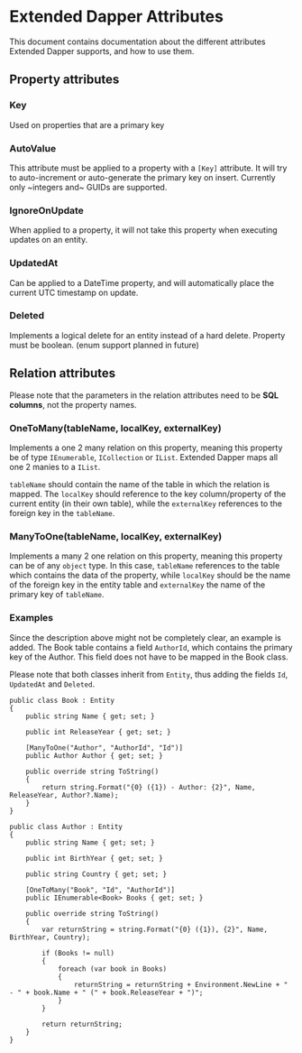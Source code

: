 # Extended Dapper Attributes

This document contains documentation about the different attributes Extended Dapper supports, and how to use them.

## Property attributes

### Key

Used on properties that are a primary key

### AutoValue

This attribute must be applied to a property with a `[Key]` attribute. It will try to auto-increment or auto-generate the primary key on insert. Currently only ~integers and~ GUIDs are supported.

### IgnoreOnUpdate

When applied to a property, it will not take this property when executing updates on an entity.

### UpdatedAt

Can be applied to a DateTime property, and will automatically place the current UTC timestamp on update.

### Deleted

Implements a logical delete for an entity instead of a hard delete. Property must be boolean. (enum support planned in future)

## Relation attributes

Please note that the parameters in the relation attributes need to be **SQL columns**, not the property names.

### OneToMany(tableName, localKey, externalKey)

Implements a one 2 many relation on this property, meaning this property be of type `IEnumerable`, `ICollection` or `IList`. Extended Dapper maps all one 2 manies to a `IList`.

`tableName` should contain the name of the table in which the relation is mapped. The `localKey` should reference to the key column/property of the current entity (in their own table), while the `externalKey` references to the foreign key in the `tableName`.

### ManyToOne(tableName, localKey, externalKey)

Implements a many 2 one relation on this property, meaning this property can be of any `object` type. In this case, `tableName` references to the table which contains the data of the property, while `localKey` should be the name of the foreign key in the entity table and `externalKey` the name of the primary key of `tableName`.

### Examples

Since the description above might not be completely clear, an example is added. The Book table contains a field `AuthorId`, which contains the primary key of the Author. This field does not have to be mapped in the Book class.

Please note that both classes inherit from `Entity`, thus adding the fields `Id`, `UpdatedAt` and `Deleted`.

    public class Book : Entity
    {
        public string Name { get; set; }

        public int ReleaseYear { get; set; }

        [ManyToOne("Author", "AuthorId", "Id")]
        public Author Author { get; set; }

        public override string ToString()
        {
            return string.Format("{0} ({1}) - Author: {2}", Name, ReleaseYear, Author?.Name);
        }
    }

    public class Author : Entity
    {
        public string Name { get; set; }

        public int BirthYear { get; set; }

        public string Country { get; set; }

        [OneToMany("Book", "Id", "AuthorId")]
        public IEnumerable<Book> Books { get; set; }

        public override string ToString()
        {
            var returnString = string.Format("{0} ({1}), {2}", Name, BirthYear, Country);

            if (Books != null)
            {
                foreach (var book in Books)
                {
                    returnString = returnString + Environment.NewLine + " - " + book.Name + " (" + book.ReleaseYear + ")";
                }
            }

            return returnString;
        }
    }
